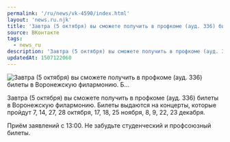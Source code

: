```yaml
---
permalink: '/ru/news/vk-4590/index.html'
layout: 'news.ru.njk'
title: 'Завтра (5 октября) вы сможете получить в профкоме (ауд. 336) билеты в Воронежскую филармонию. Б'
source: ВКонтакте
tags:
  - news_ru
description: 'Завтра (5 октября) вы сможете получить в профкоме (ауд. 336) билеты в Воронежскую филармонию. Б…'
updatedAt: 1507122060
---
```

![Завтра (5 октября) вы сможете получить в профкоме (ауд. 336) билеты в Воронежскую филармонию. Б…](https://sun9-12.userapi.com/impf/c840623/v840623386/df79/kI-p9RoK_qA.jpg?size=1280x770&quality=96&sign=9d20886df42ee11fc1974d10e3793cbb&c_uniq_tag=BWYhXGC8CGDqEgExsRhgmh9mSF664GHZEzpEUarce7Y&type=album)

Завтра (5 октября) вы сможете получить в профкоме (ауд. 336) билеты в Воронежскую филармонию. Билеты выдаются на концерты, которые пройдут 7, 14, 27, 28 октября, 17, 18, 25 ноября, 8, 9, 22, 23 декабря.

Приём заявлений с 13:00. Не забудьте студенческий и профсоюзный билеты.

